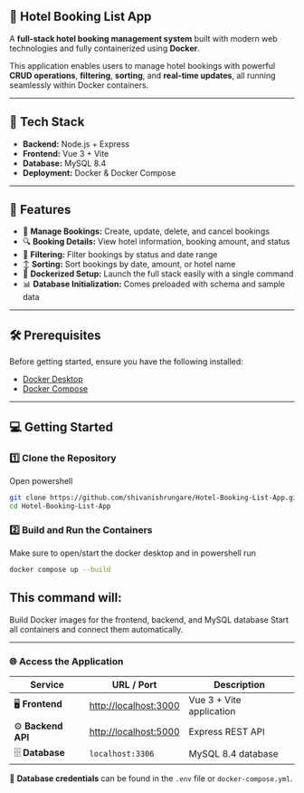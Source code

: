 ## 🏨 Hotel Booking List App

A **full-stack hotel booking management system** built with modern web technologies and fully containerized using **Docker**.

This application enables users to manage hotel bookings with powerful **CRUD operations**, **filtering**, **sorting**, and **real-time updates**, all running seamlessly within Docker containers.

---

## 🧩 Tech Stack

- **Backend:** Node.js + Express  
- **Frontend:** Vue 3 + Vite  
- **Database:** MySQL 8.4  
- **Deployment:** Docker & Docker Compose  

---

## 🚀 Features

- 📝 **Manage Bookings:** Create, update, delete, and cancel bookings  
- 🔍 **Booking Details:** View hotel information, booking amount, and status  
- 🎯 **Filtering:** Filter bookings by status and date range  
- ↕️ **Sorting:** Sort bookings by date, amount, or hotel name  
- 🐳 **Dockerized Setup:** Launch the full stack easily with a single command  
- 📊 **Database Initialization:** Comes preloaded with schema and sample data  

---

## 🛠️ Prerequisites

Before getting started, ensure you have the following installed:

- [Docker Desktop](https://www.docker.com/products/docker-desktop)  
- [Docker Compose](https://docs.docker.com/compose/)  

---

## 💻 Getting Started

### 1️⃣ Clone the Repository
Open powershell
```sh
git clone https://github.com/shivanishrungare/Hotel-Booking-List-App.git
cd Hotel-Booking-List-App
```

### 2️⃣ Build and Run the Containers
Make sure to open/start the docker desktop and in powershell run
```sh
docker compose up --build
```

## This command will:

Build Docker images for the frontend, backend, and MySQL database
Start all containers and connect them automatically.

---

### 🌐 Access the Application

| **Service**     | **URL / Port**             | **Description**          |
|------------------|----------------------------|---------------------------|
| 🖥️ **Frontend**  | [http://localhost:3000](http://localhost:3000) | Vue 3 + Vite application |
| ⚙️ **Backend API** | [http://localhost:5000](http://localhost:5000) | Express REST API |
| 🗄️ **Database**  | `localhost:3306`          | MySQL 8.4 database |

🧾 **Database credentials** can be found in the `.env` file or `docker-compose.yml`.

